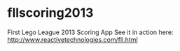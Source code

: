 # fllscoring2013
First Lego League 2013 Scoring App
See it in action here: http://www.reactivetechnologies.com/fll.html
